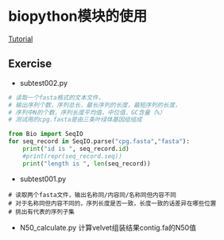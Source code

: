 # biopython模块的使用

[Tutorial](http://biopython.org/DIST/docs/tutorial/Tutorial.html)

## Exercise 

* subtest002.py
```python
# 读取一个fasta格式的文本文件，
# 输出序列个数，序列总长，最长序列的长度，最短序列的长度，
# 序列中N的个数，序列长度平均值，中位值，GC含量（%）
# 测试用的cpg.fasta是由三条叶绿体基因组组成

from Bio import SeqIO
for seq_record in SeqIO.parse("cpg.fasta","fasta"):
    print("id is ", seq_record.id)
    #print(repr(seq_record.seq))
    print("length is ", len(seq_record))

```

* subtest001.py
```
# 读取两个fasta文件，输出名称同/内容同/名称同但内容不同
# 对于名称同但内容不同的，序列长度是否一致，长度一致的话差异在哪些位置
# 挑出有代表的序列子集

```

* N50_calculate.py
计算velvet组装结果contig.fa的N50值
